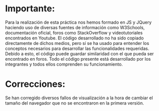 # Importante:
Para la realización de esta práctica nos hemos formado en JS y JQuery haciendo uso de diversas fuentes de información como W3Schools, documentación oficial, foros como StackOverflow y videotutoriales encontrados en Youtube.
El código desarrollado no ha sido copiado directamente de dichos medios, pero sí se ha usado para entender los conceptos necesarios para desarrollar las funcionalidades requeridas. Debido a esto, el código puede guardar similaridad con el que pueda ser encontrado en foros.
Todo el código presente está desarrollado por los integrantes y todos ellos comprenden su funcionamiento.

# Correcciones:
Se han corregido diversos fallos de visualización a la hora de cambiar el tamaño del navegador que no se encontraron en la primera versión.